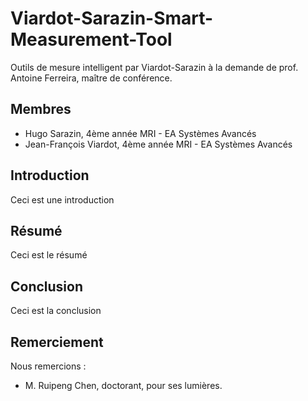 # Viardot-Sarazin-Smart-Measurement-Tool
Outils de mesure intelligent par Viardot-Sarazin
à la demande de prof. Antoine Ferreira, maître de conférence.

## Membres
- Hugo Sarazin, 4ème année MRI - EA Systèmes Avancés
- Jean-François Viardot, 4ème année MRI - EA Systèmes Avancés

## Introduction
Ceci est une introduction

## Résumé
Ceci est le résumé

## Conclusion
Ceci est la conclusion

## Remerciement
Nous remercions :
 - M. Ruipeng Chen, doctorant, pour ses lumières.
